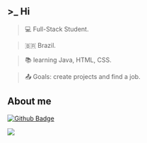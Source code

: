 ## >_ Hi 

>:computer: Full-Stack Student.

>🇧🇷 Brazil.

>:books: learning Java, HTML, CSS.

>:outbox_tray: Goals: create projects and find a job.


## About me

[![Github Badge](https://img.shields.io/badge/-Github-000?style=flat-square&logo=Github&logoColor=white&link=LINK_GIT)](LINK_GIT)



<picture>
  <source
    srcset="https://github-readme-stats.vercel.app/api?username=Rai3chu&show_icons=true&theme=dark"
    media="(prefers-color-scheme: dark)"
  />
  <source
    srcset="https://github-readme-stats.vercel.app/api?username=anuraghazra&show_icons=true"
    media="(prefers-color-scheme: light), (prefers-color-scheme: no-preference)"
  />
  <img src="https://github-readme-stats.vercel.app/api?username=anuraghazra&show_icons=true" />
</picture>

